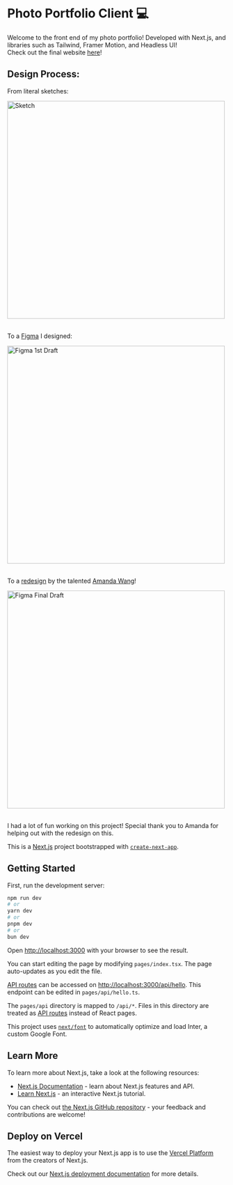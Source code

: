 # Photo Portfolio Client 💻

Welcome to the front end of my photo portfolio! Developed with Next.js, and libraries such as Tailwind, Framer Motion, and Headless UI!
<br> Check out the final website [here](https://www.jshkmphoto.com/)!

## Design Process:

From literal sketches:

<img src="https://github.com/user-attachments/assets/9e72fa27-d53b-4e59-9b6f-866c3ff8f317" alt="Sketch" height="500px">

<br>To a [Figma](https://www.figma.com/design/4hINNJCweimLTG2dOtxub5/Photo-Portfolio?node-id=0-1&t=JAcf5qzVGPkfOvIq-1) I designed:

<img src="https://github.com/user-attachments/assets/6af47d62-b297-4c06-93eb-6b4d7dd7797f" alt="Figma 1st Draft" height="500px">

<br>To a [redesign](https://www.figma.com/design/JFR64tayCS6Zc3KtDX5I6K/josh-photo-portfolio?node-id=0-1&t=lRp0ZUSvGEuWnkbk-1) by the talented [Amanda Wang](https://www.linkedin.com/in/amanda-y-wang/)!

<img src="https://github.com/user-attachments/assets/f80e0f9d-dbed-4233-94ed-3ffc6887ae3a" alt="Figma Final Draft" height="500px">

<br>I had a lot of fun working on this project! Special thank you to Amanda for helping out with the redesign on this. 

This is a [Next.js](https://nextjs.org/) project bootstrapped with [`create-next-app`](https://github.com/vercel/next.js/tree/canary/packages/create-next-app).

## Getting Started

First, run the development server:

```bash
npm run dev
# or
yarn dev
# or
pnpm dev
# or
bun dev
```

Open [http://localhost:3000](http://localhost:3000) with your browser to see the result.

You can start editing the page by modifying `pages/index.tsx`. The page auto-updates as you edit the file.

[API routes](https://nextjs.org/docs/api-routes/introduction) can be accessed on [http://localhost:3000/api/hello](http://localhost:3000/api/hello). This endpoint can be edited in `pages/api/hello.ts`.

The `pages/api` directory is mapped to `/api/*`. Files in this directory are treated as [API routes](https://nextjs.org/docs/api-routes/introduction) instead of React pages.

This project uses [`next/font`](https://nextjs.org/docs/basic-features/font-optimization) to automatically optimize and load Inter, a custom Google Font.

## Learn More

To learn more about Next.js, take a look at the following resources:

- [Next.js Documentation](https://nextjs.org/docs) - learn about Next.js features and API.
- [Learn Next.js](https://nextjs.org/learn) - an interactive Next.js tutorial.

You can check out [the Next.js GitHub repository](https://github.com/vercel/next.js/) - your feedback and contributions are welcome!

## Deploy on Vercel

The easiest way to deploy your Next.js app is to use the [Vercel Platform](https://vercel.com/new?utm_medium=default-template&filter=next.js&utm_source=create-next-app&utm_campaign=create-next-app-readme) from the creators of Next.js.

Check out our [Next.js deployment documentation](https://nextjs.org/docs/deployment) for more details.
